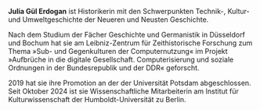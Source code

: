 **Julia Gül Erdogan** ist Historikerin mit den Schwerpunkten Technik-, Kultur-
und Umweltgeschichte der Neueren und Neusten Geschichte.

Nach dem Studium der Fächer Geschichte und Germanistik in Düsseldorf und Bochum
hat sie am Leibniz-Zentrum für Zeithistorische Forschung zum Thema »Sub- und
Gegenkulturen der Computernutzung« im Projekt »Aufbrüche in die digitale
Gesellschaft. Computerisierung und soziale Ordnungen in der Bundesrepublik und
der DDR« geforscht.

2019 hat sie ihre Promotion an der der Universität Potsdam abgeschlossen. Seit
Oktober 2024 ist sie Wissenschaftliche Mitarbeiterin am Institut für
Kulturwissenschaft der Humboldt-Universität zu Berlin.

